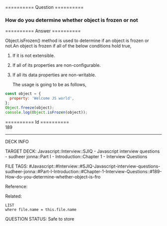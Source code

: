========== Question ==========  

### How do you determine whether object is frozen or not  

========== Answer ==========  

Object.isFrozen() method is used to determine if an object is frozen or not.An
object is frozen if all of the below conditions hold true,

1. If it is not extensible.

2. If all of its properties are non-configurable.

3. If all its data properties are non-writable.

    The usage is going to be as follows,

```javascript
const object = {
  property: 'Welcome JS world',
};
Object.freeze(object);
console.log(Object.isFrozen(object));
```

========== Id ==========  
189

---

DECK INFO

TARGET DECK: Javascript::Interview::SJIQ - Javascript interview questions - sudheer jonna::Part I - Introduction::Chapter 1 - Interview Questions

FILE TAGS: #Javascript::#Interview::#SJIQ-Javascript-interview-questions-sudheer-jonna::#Part-I-Introduction::#Chapter-1-Interview-Questions::#189-How-do-you-determine-whether-object-is-fro

Reference:

Related:

```dataview
LIST
where file.name = this.file.name
```

QUESTION STATUS: Safe to store
